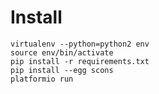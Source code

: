 # Install 
    virtualenv --python=python2 env
    source env/bin/activate
    pip install -r requirements.txt
    pip install --egg scons
    platformio run
